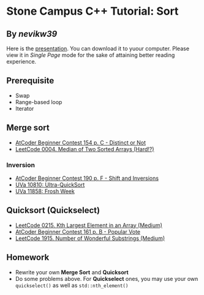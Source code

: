 # Stone Campus C++ Tutorial: Sort
## By _nevikw39_

Here is the [presentation](https://github.com/nevikw39/stone_sort/blob/master/sort.pdf). You can download it to yuour computer. Please view it in _Single Page_ mode for the sake of attaining better reading experience.

## Prerequisite

- Swap
- Range-based loop
- Iterator

## Merge sort

- [AtCoder Beginner Contest 154 p. C - Distinct or Not](https://atcoder.jp/contests/abc154/tasks/abc154_c)
- [LeetCode 0004. Median of Two Sorted Arrays (Hard!?)](https://leetcode.com/problems/median-of-two-sorted-arrays)

### Inversion

- [AtCoder Beginner Contest 190 p. F - Shift and Inversions](https://atcoder.jp/contests/abc190/tasks/abc190_f)
- [UVa 10810: Ultra-QuickSort](https://onlinejudge.org/index.php?option=com_onlinejudge&Itemid=8&page=show_problem&problem=1751)
- [UVa 11858: Frosh Week](https://onlinejudge.org/index.php?option=com_onlinejudge&Itemid=8&page=show_problem&problem=2958)

## Quicksort (Quickselect)

- [LeetCode 0215. Kth Largest Element in an Array (Medium)](https://leetcode.com/problems/kth-largest-element-in-an-array)
- [AtCoder Beginner Contest 161 p. B - Popular Vote](https://atcoder.jp/contests/abc161/tasks/abc161_b)
- [LeetCode 1915. Number of Wonderful Substrings (Medium)](https://leetcode.com/problems/number-of-wonderful-substrings/)

## Homework

- Rewrite your own **Merge Sort** and **Quicksort**
- Do some problems above. For **Quickselect** ones, you may use your own `quickselect()` as well as `std::nth_element()`
